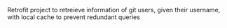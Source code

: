 Retrofit project to retreieve information of git users, given their username, with local cache to prevent redundant queries